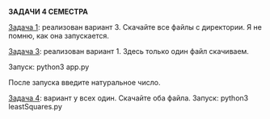 **ЗАДАЧИ 4 СЕМЕСТРА**

[Задача 1](https://github.com/OperTosik/c/tree/main/hw/fourth_semester/Filesrv): реализован вариант 3.
Скачайте все файлы с директории.
Я не помню, как она запускается.

[Задача 3](https://github.com/OperTosik/c/blob/main/hw/fourth_semester/py/app.py): реализован вариант 1.
Здесь только один файл скачиваем.

Запуск: python3 app.py

После запуска введите натуральное число.

[Задача 4](https://github.com/OperTosik/c/tree/main/hw/fourth_semester/ml): вариант у всех один.
Скачайте оба файла.
Запуск: python3 leastSquares.py